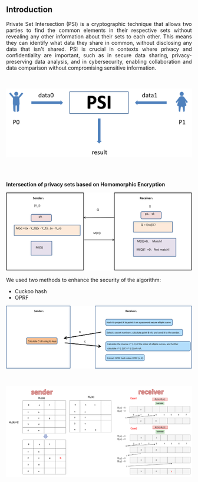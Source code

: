 ## Introduction

<div style="text-align: justify">

Private Set Intersection (PSI) is a cryptographic technique that allows two parties to find the common elements in their respective sets without revealing any other information about their sets to each other. This means they can identify what data they share in common, without disclosing any data that isn't shared. PSI is crucial in contexts where privacy and confidentiality are important, such as in secure data sharing, privacy-preserving data analysis, and in cybersecurity, enabling collaboration and data comparison without compromising sensitive information.
<br>
<br>
<br>

![box](p1.png)
<style>
    img[alt="box"]{
        width:600px;
    }
</style>

<br>
<br>

**Intersection of privacy sets based on Homomorphic Encryption**

![p2](p2.png)
<style>
    img[alt="p2"]{
        width:600px;
    }
</style>

We used two methods to enhance the security of the algorithm:
<br>
<ul>
  <li>Cuckoo hash</li>
  <li>OPRF</li>

</ul>


![p3](p3.png)
<style>
    img[alt="p3"]{
        width:600px;
    }
</style>

<br>

![p4](p4.png)
<style>
    img[alt="p4"]{
        width:600px;
    }
</style>

<br>

